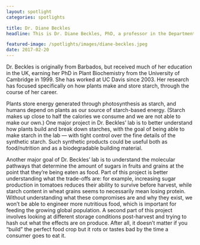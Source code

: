 ```yaml
---
layout: spotlight
categories: spotlights

title: Dr. Diane Beckles
headline: This is Dr. Diane Beckles, PhD, a professor in the Department of Plant Sciences at UC Davis. Her research focuses on maximizing the quality and quantity of food crops.

featured-image: /spotlights/images/diane-beckles.jpeg
date: 2017-02-20
---
```


Dr. Beckles is originally from Barbados, but received much of her education in the UK, earning her PhD in Plant Biochemistry from the University of Cambridge in 1999. She has worked at UC Davis since 2003. Her research has focused specifically on how plants make and store starch, through the course of her career.

Plants store energy generated through photosynthesis as starch, and humans depend on plants as our source of starch-based energy. (Starch makes up close to half the calories we consume and we are not able to make our own.) One major project in Dr. Beckles’ lab is to better understand how plants build and break down starches, with the goal of being able to make starch in the lab — with tight control over the fine details of the synthetic starch. Such synthetic products could be useful both as food/nutrition and as a biodegradable building material.

Another major goal of Dr. Beckles’ lab is to understand the molecular pathways that determine the amount of sugars in fruits and grains at the point that they’re being eaten as food. Part of this project is better understanding what the trade-offs are: for example, increasing sugar production in tomatoes reduces their ability to survive before harvest, while starch content in wheat grains seems to necessarily mean losing protein. Without understanding what these compromises are and why they exist, we won’t be able to engineer more nutritious food, which is important for feeding the growing global population. A second part of this project involves looking at different storage conditions post-harvest and trying to hash out what the effects are on produce. After all, it doesn’t matter if you “build” the perfect food crop but it rots or tastes bad by the time a consumer goes to eat it.